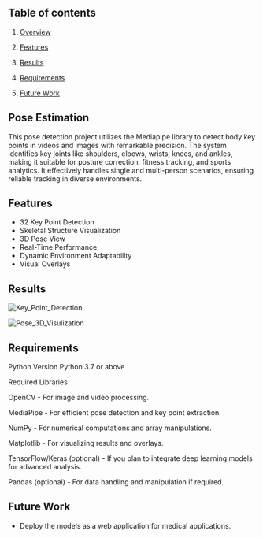 
## Table of contents
1) [Overview](#Overview)

2) [Features](#Features)

3) [Results](#Results)

4) [Requirements](#Requirements)

5) [Future Work](#Futurework)



## Pose Estimation

This pose detection project utilizes the Mediapipe library to detect body key points in videos and images with remarkable precision. The system identifies key joints like shoulders, elbows, wrists, knees, and ankles, making it suitable for posture correction, fitness tracking, and sports analytics. It effectively handles single and multi-person scenarios, ensuring reliable tracking in diverse environments.




 

## Features

- 32 Key Point Detection
- Skeletal Structure Visualization
- 3D Pose View
- Real-Time Performance
- Dynamic Environment Adaptability
- Visual Overlays


## Results

![Key_Point_Detection]((https://github.com/user-attachments/assets/806d26c8-488c-4331-9a77-ca3afe332fa2))

![Pose_3D_Visulization]((https://github.com/user-attachments/assets/1586282f-bd41-4a3e-878a-cdc190de5779))




## Requirements
Python Version
Python 3.7 or above

Required Libraries

OpenCV - For image and video processing.

MediaPipe - For efficient pose detection and key point extraction.

NumPy - For numerical computations and array manipulations.

Matplotlib - For visualizing results and overlays.

TensorFlow/Keras (optional) - If you plan to integrate deep learning models for advanced analysis.

Pandas (optional) - For data handling and manipulation if required.
## Future Work
* Deploy the models as a web application for medical applications.